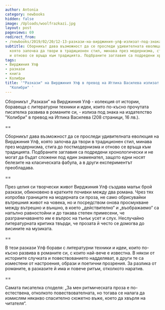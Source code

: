 ```yaml
---
author: Antonia
category: newbooks
hidden: false
image: /Uploads/woolfrazkazi.jpg
layout: post
pageviews: 69
redirect_from:
- /newbooks/2019/02/20/12-13-разкази-на-вирджиния-улф-излизат-под-знака-на-колибри
subtitle: Сборникът дава възможност да се проследи удивителната еволюция на писателката,
  която започва да твори в традиционен стил, минава през модернизма, стига до постмодернизма
  и отново се връща към традицията. Подбраните заглавия са подредени хронологически
tags:
- Вирджиния Улф
- разкази
- книга
- Колибри
title: '"Разкази" на Вирджиния Улф в превод на Иглика Василева излизат под знака на
  "Колибри" '
---
```


Сборникът „Разкази” на Вирджиния Улф - колекция от истории, боравеща с литературни техники и идеи, които по-късно прочутата писателка развива в романите си, - излиза под знака на издателство "Колибри" в превод на Иглика Василева (208 страници, 16 лв.).

\==

Сборникът дава възможност да се проследи удивителната еволюция на Вирджиния Улф, която започва да твори в традиционен стил, минава през модернизма, стига до постмодернизма и отново се връща към традицията. Подбраните заглавия са подредени хронологически и не могат да бъдат сложени под един знаменател, защото едни носят белезите на класическата фабула, а в други експериментът преобладава. 

\==

През целия си творчески живот Вирджиния Улф създава малък брой разкази, обикновено в кратките почивки между два романа. Чрез тях изпробва границите на модерната си проза, не само обрисувайки вътрешния живот на човека, но и посредством онова просмукване между вътрешно и външно, в което „действително“ и „въображаемо“ са напълно равностойни и до такава степен примесени, че разграничаването им е въпрос на тънък усет и слух. Неслучайно литературната критика твърди, че прозата й често се домогва до висините на музиката.

\==

В тези разкази Улф борави с литературни техники и идеи, които по-късно развива в романите си, с които най-вече е известна. В някои от историите случката и повествованието надделяват, в други те са изместени от настроения, образи и поетични прозрения. За разлика от романите, в разказите й има и повече ритъм, отколкото наратив. 

\==

Самата писателка споделя: „За мен ритмическата проза е по-естествена, отколкото повествователната, но тогава се налага да измислям някакво спасително сюжетно въже, което да хвърля на читателя“.